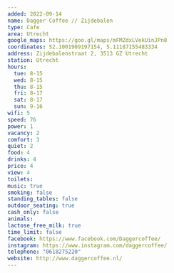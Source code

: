 ```yaml
---
added: 2022-09-14
name: Dagger Coffee // Zijdebalen
type: Cafe
area: Utrecht
google_maps: https://goo.gl/maps/mFMZdxLVekUinJPn8
coordinates: 52.1001909197154, 5.11187155483334
address: Zijdebalenstraat 2, 3513 GZ Utrecht
station: Utrecht
hours:
  tue: 8-15
  wed: 8-15
  thu: 8-15
  fri: 8-17
  sat: 8-17
  sun: 9-16
wifi: 5
speed: 76
power: 1
vacancy: 2
comfort: 3
quiet: 2
food: 4
drinks: 4
price: 4
view: 4
toilets: 
music: true
smoking: false
standing_tables: false
outdoor_seating: true
cash_only: false
animals: 
lactose_free_milk: true
time_limit: false
facebook: https://www.facebook.com/Daggercoffee/
instagram: https://www.instagram.com/daggercoffee/
telephone: "0618275220"
website: http://www.daggercoffee.nl/
---
```

